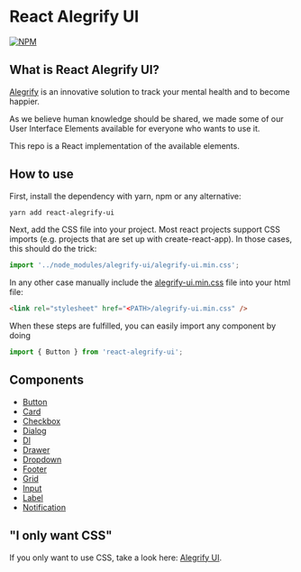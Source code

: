 # React Alegrify UI

[![NPM](https://nodei.co/npm/react-alegrify-ui.png)](https://npmjs.org/package/react-alegrify-ui)

## What is React Alegrify UI?

[Alegrify](https://alegrify.com) is an innovative solution to track your mental health and to become happier.

As we believe human knowledge should be shared, we made some of our User Interface Elements available 
for everyone who wants to use it.

This repo is a React implementation of the available elements.

## How to use

First, install the dependency with yarn, npm or any alternative:

```bash
yarn add react-alegrify-ui
```

Next, add the CSS file into your project.
Most react projects support CSS imports (e.g. projects that are set up with create-react-app).
In those cases, this should do the trick:

```js
import '../node_modules/alegrify-ui/alegrify-ui.min.css';
```

In any other case manually include the [alegrify-ui.min.css](https://raw.githubusercontent.com/dejakob/alegrify-ui/master/alegrify-ui.min.css) file into your html file:

```html
<link rel="stylesheet" href="<PATH>/alegrify-ui.min.css" />
```

When these steps are fulfilled, you can easily import any component by doing

```js
import { Button } from 'react-alegrify-ui';
```

## Components

* [Button](./docs-build/button.html)
* [Card](./docs-build/card.html)
* [Checkbox](./docs-build/checkbox.html)
* [Dialog](./docs-build/dialog.html)
* [Dl](./docs-build/dl.html)
* [Drawer](./docs-build/drawer.html)
* [Dropdown](./docs-build/dropdown.html)
* [Footer](./docs-build/footer.html)
* [Grid](./docs-build/grid.html)
* [Input](./docs-build/input.html)
* [Label](./docs-build/label.html)
* [Notification](./docs-build/notification.html)

## "I only want CSS"

If you only want to use CSS, take a look here: [Alegrify UI](https://dejakob.com/alegrify-ui).
